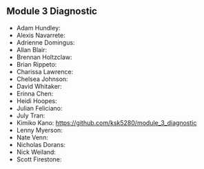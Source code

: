 ## Module 3 Diagnostic

* Adam Hundley:
* Alexis Navarrete:
* Adrienne Domingus:
* Allan Blair:
* Brennan Holtzclaw:
* Brian Rippeto:
* Charissa Lawrence:
* Chelsea Johnson:
* David Whitaker:
* Erinna Chen:
* Heidi Hoopes:
* Julian Feliciano:
* July Tran:
* Kimiko Kano: https://github.com/ksk5280/module_3_diagnostic
* Lenny Myerson:
* Nate Venn:
* Nicholas Dorans:
* Nick Weiland:
* Scott Firestone:
